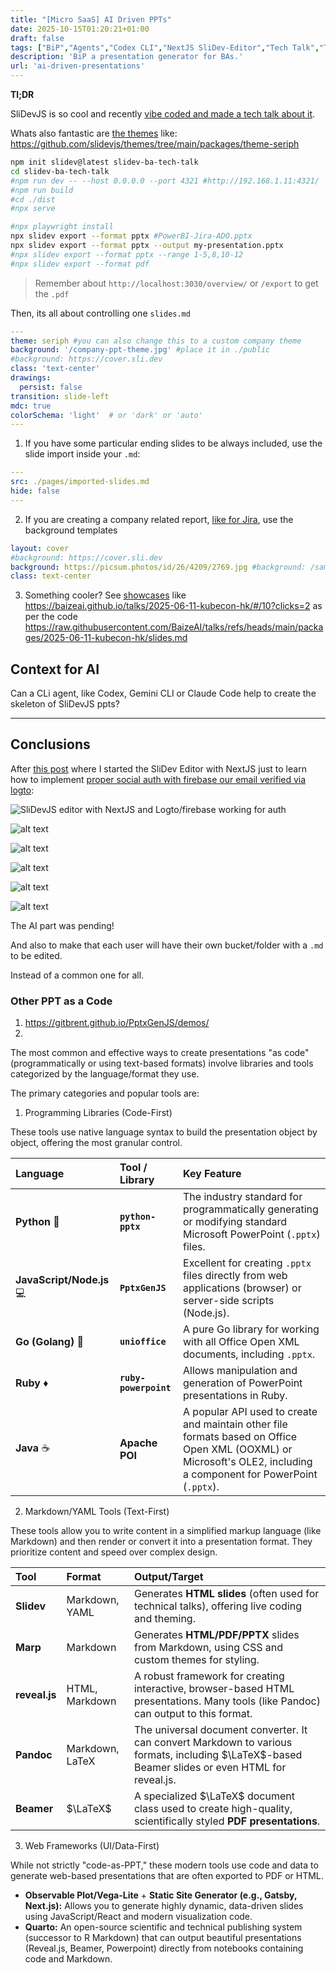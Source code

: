 ```yaml
---
title: "[Micro SaaS] AI Driven PPTs"
date: 2025-10-15T01:20:21+01:00
draft: false
tags: ["BiP","Agents","Codex CLI","NextJS SliDev-Editor","Tech Talk","Theme Seriph","Vue"]
description: 'BiP a presentation generator for BAs.'
url: 'ai-driven-presentations'
---
```



**Tl;DR**

SliDevJS is so cool and recently [vibe coded and made a tech talk about it](https://github.com/JAlcocerT/slidev-editor/tree/logtojseauth/slidev/slidev-ba-tech-talk).

Whats also fantastic are [the themes](https://sli.dev/resources/theme-gallery) like: https://github.com/slidevjs/themes/tree/main/packages/theme-seriph


```sh
npm init slidev@latest slidev-ba-tech-talk
cd slidev-ba-tech-talk
#npm run dev -- --host 0.0.0.0 --port 4321 #http://192.168.1.11:4321/
#npm run build
#cd ./dist
#npx serve

#npx playwright install
npx slidev export --format pptx #PowerBI-Jira-ADO.pptx
npx slidev export --format pptx --output my-presentation.pptx
#npx slidev export --format pptx --range 1-5,8,10-12
#npx slidev export --format pdf
```

> Remember about `http://localhost:3030/overview/` or `/export` to get the `.pdf`


Then, its all about controlling one `slides.md`


```yml
---
theme: seriph #you can also change this to a custom company theme
background: '/company-ppt-theme.jpg' #place it in ./public
#background: https://cover.sli.dev
class: 'text-center'
drawings:
  persist: false
transition: slide-left
mdc: true
colorSchema: 'light'  # or 'dark' or 'auto'
---
```

1. If you have some particular ending slides to be always included, use the slide import inside your `.md`:


```yml
---
src: ./pages/imported-slides.md
hide: false
---
```

2. If you are creating a company related report, [like for Jira](https://jalcocert.github.io/JAlcocerT/jira-data-model-with-ai/), use the background templates

```yml
layout: cover
#background: https://cover.sli.dev
background: https://picsum.photos/id/26/4209/2769.jpg #background: /sample-slide-bg.svg
class: text-center
```

3. Something cooler? See [showcases](https://sli.dev/resources/showcases) like https://baizeai.github.io/talks/2025-06-11-kubecon-hk/#/10?clicks=2  as per the code https://raw.githubusercontent.com/BaizeAI/talks/refs/heads/main/packages/2025-06-11-kubecon-hk/slides.md





## Context for AI


Can a CLi agent, like Codex, Gemini CLI or Claude Code help to create the skeleton of SliDevJS ppts?





---

## Conclusions


After [this post](https://jalcocert.github.io/JAlcocerT/social-signin-101/#how-to-create-an-slidev-editor) where I started the SliDev Editor with NextJS just to learn how to implement [proper social auth with firebase our email verified via logto](https://jalcocert.github.io/JAlcocerT/social-signin-101/#how-to-create-an-slidev-editor): 

![SliDevJS editor with NextJS and Logto/firebase working for auth](/blog_img/DA/ppt/slidev-editor.png)

![alt text](/blog_img/DA/ppt/slidev-logto.png)

![alt text](/blog_img/DA/ppt/slidev-editor-signin-up.png)

![alt text](/blog_img/DA/ppt/slidev-editor-nextjs-toastui.png)

![alt text](/blog_img/DA/ppt/slidev-open-meteo-component.png)

![alt text](/blog_img/DA/ppt/slidev-editor-viewer.png)

The AI part was pending!

And also to make that each user will have their own bucket/folder with a `.md` to be edited.

Instead of a common one for all.


### Other PPT as a Code

1. https://gitbrent.github.io/PptxGenJS/demos/ 
2. 


The most common and effective ways to create presentations "as code" (programmatically or using text-based formats) involve libraries and tools categorized by the language/format they use.

The primary categories and popular tools are:

1. Programming Libraries (Code-First)

These tools use native language syntax to build the presentation object by object, offering the most granular control.

| Language | Tool / Library | Key Feature |
| :--- | :--- | :--- |
| **Python** 🐍 | **`python-pptx`** | The industry standard for programmatically generating or modifying standard Microsoft PowerPoint (`.pptx`) files. |
| **JavaScript/Node.js** 💻 | **`PptxGenJS`** | Excellent for creating `.pptx` files directly from web applications (browser) or server-side scripts (Node.js). |
| **Go (Golang)** 🐹 | **`unioffice`** | A pure Go library for working with all Office Open XML documents, including `.pptx`. |
| **Ruby** ♦️ | **`ruby-powerpoint`** | Allows manipulation and generation of PowerPoint presentations in Ruby. |
| **Java** ☕ | **Apache POI** | A popular API used to create and maintain other file formats based on Office Open XML (OOXML) or Microsoft's OLE2, including a component for PowerPoint (`.pptx`). |


2. Markdown/YAML Tools (Text-First)

These tools allow you to write content in a simplified markup language (like Markdown) and then render or convert it into a presentation format. They prioritize content and speed over complex design.

| Tool | Format | Output/Target |
| :--- | :--- | :--- |
| **Slidev** | Markdown, YAML | Generates **HTML slides** (often used for technical talks), offering live coding and theming. |
| **Marp** | Markdown | Generates **HTML/PDF/PPTX** slides from Markdown, using CSS and custom themes for styling. |
| **reveal.js** | HTML, Markdown | A robust framework for creating interactive, browser-based HTML presentations. Many tools (like Pandoc) can output to this format. |
| **Pandoc** | Markdown, LaTeX | The universal document converter. It can convert Markdown to various formats, including $\LaTeX$-based Beamer slides or even HTML for reveal.js. |
| **Beamer** | $\LaTeX$ | A specialized $\LaTeX$ document class used to create high-quality, scientifically styled **PDF presentations**. |

3. Web Frameworks (UI/Data-First)

While not strictly "code-as-PPT," these modern tools use code and data to generate web-based presentations that are often exported to PDF or HTML.

* **Observable Plot/Vega-Lite** + **Static Site Generator (e.g., Gatsby, Next.js):** Allows you to generate highly dynamic, data-driven slides using JavaScript/React and modern visualization code.
* **Quarto:** An open-source scientific and technical publishing system (successor to R Markdown) that can output beautiful presentations (Reveal.js, Beamer, Powerpoint) directly from notebooks containing code and Markdown.